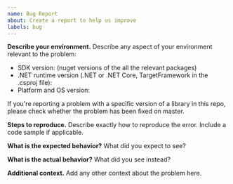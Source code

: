 ```yaml
---
name: Bug Report
about: Create a report to help us improve
labels: bug
---
```


**Describe your environment.** Describe any aspect of your environment relevant to the problem:
* SDK version: (nuget versions of the all the relevant packages)
* .NET runtime version (.NET or .NET Core, TargetFramework in the .csproj file): 
* Platform and OS version:

If you're reporting a problem with a specific version of a library in this repo, please check whether the problem has been fixed on master.

**Steps to reproduce.**
Describe exactly how to reproduce the error. Include a code sample if applicable.

**What is the expected behavior?**
What did you expect to see?

**What is the actual behavior?**
What did you see instead?

**Additional context.**
Add any other context about the problem here.
